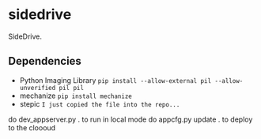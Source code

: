 sidedrive
=========

SideDrive.

Dependencies
------------

* Python Imaging Library `pip install --allow-external pil --allow-unverified pil pil`
* mechanize `pip install mechanize`
* stepic `I just copied the file into the repo...`


do dev_appserver.py . to run in local mode
do appcfg.py update . to deploy to the cloooud
